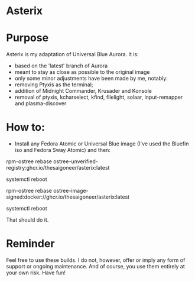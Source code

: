 # Asterix

# Purpose
Asterix is my adaptation of Universal Blue Aurora.
It is:
-  based on the 'latest' branch of Aurora
-  meant to stay as close as possible to the original image
-  only some minor adjustments have been made by me, notably:
-    removing Ptyxis as the terminal;
-    addition of Midnight Commander, Krusader and Konsole
-    removal of ptyxis, kcharselect, kfind, filelight, solaar, input-remapper and plasma-discover

# How to:
-  Install any Fedora Atomic or Universal Blue image (I've used the Bluefin iso and Fedora Sway Atomic) and then:

  rpm-ostree rebase ostree-unverified-registry:ghcr.io/thesaigoneer/asterix:latest

  systemctl reboot

  rpm-ostree rebase ostree-image-signed:docker://ghcr.io/thesaigoneer/asterix:latest

  systemctl reboot

That should do it.

# Reminder

Feel free to use these builds. I do not, however, offer or imply any form of support or ongoing maintenance. And of course, you use them entirely at your own risk. Have fun!

